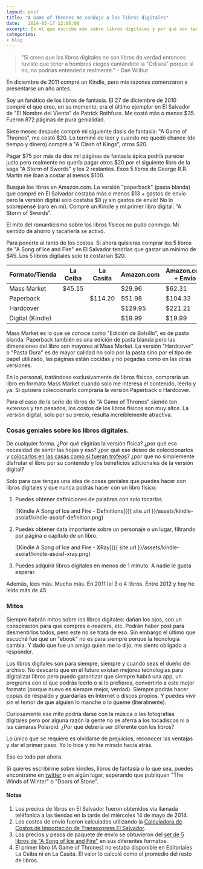 ```yaml
---
layout: post
title: "A Game of Thrones me condujo a los libros digitales"
date:   2014-05-17 12:00:00
excerpt: En el que escribo más sobre libros digitales y por qué son tan geniales y menos sobre "A Game of Thrones".
categories:
- blog
---
```


> "Si crees que los libros digitales no son libros de verdad entonces tuviste que tener a hombres ciegos cantándote la "Odisea" porque si no, no podrías entenderla realmente." - Dan Wilbur


En diciembre de 2011 compré un Kindle, pero mis razones comenzaron a presentarse un año antes.

Soy un fanático de los libros de fantasía. El 27 de diciembre de 2010 compré el que creo, en su momento, era el último ejemplar en El Salvador de "El Nombre del Viento" de Patrick Rothfuss. Me costó más o menos $35. Fueron 872 páginas de pura genialidad. 

Siete meses después compré mi siguiente dosis de fantasía: "A Game of Thrones", me costó $20. Lo terminé de leer y cuando me quedó chance (de tiempo y dinero) compré a "A Clash of Kings", otros $20. 

Pagar $75 por más de dos mil páginas de fantasía épica podría parecer justo pero realmente no quería pagar otros $20 por el siguiente libro de la saga "A Storm of Swords" y los 2 restantes. Esos 5 libros de George R.R. Martin me iban a costar al menos $100.

Busqué los libros en Amazon.com. La versión "paperback" (pasta blanda) que compré en El Salvador costaba más o menos $13 + gastos de envío pero la versión digital solo costaba $8 ¡y sin gastos de envío! No lo sobrepensé (raro en mí). Compré un Kindle y mi primer libro digital: "A Storm of Swords".

El mito del romanticismo sobre los libros físicos no pudo conmigo. Mi sentido de ahorro y tacañería se activó.

Para ponerte al tanto de los costos. Si ahora quisieras comprar los 5 libros de "A Song of Ice and Fire" en El Salvador tendrías que gastar un mínimo de $45. Los 5 libros digitales solo te costarían $20.

<table>
	<thead>
	<tr>
		<th>Formato/Tienda</th>
		<th>La Ceiba</th>
		<th>La Casita</th>
		<th>Amazon.com</th>
		<th>Amazon.com + Envío</th>
	</tr>
	</thead>
	<tbody>
	<tr>
		<td>Mass Market</td>
		<td>$45.15</td>
		<td></td>
		<td>$29.96</td>
		<td>$62.31</td>
	</tr>
	<tr>
		<td>Paperback</td>
		<td></td>
		<td>$114.20</td>
		<td>$51.98</td>
		<td>$104.33</td>
	</tr>
	<tr>
		<td>Hardcover</td>
		<td></td>
		<td></td>
		<td>$129.95</td>
		<td>$221.21</td>
	</tr>
	<tr>
		<td>Digital (Kindle)</td>
		<td></td>
		<td></td>
		<td>$19.99</td>
		<td>$19.99</td>
	</tr>
	</tbody>
</table>


Mass Market es lo que se conoce como "Edición de Bolsillo", es de pasta blanda. Paperback también es una edición de pasta blanda pero las dimensiones del libro son mayores al Mass Market. La versión "Hardcover" o "Pasta Dura" es de mayor calidad no solo por la pasta sino por el tipo de papel utilizado, las páginas están cocidas y no pegadas como en las otras versiones.

En lo personal, tratándose exclusivamente de libros físicos, compraría un libro en formato Mass Market cuando solo me interesa el contenido, leerlo y ya. Si quisiera coleccionarlo compraría la versión Paperback o Hardcover.

Para el caso de la serie de libros de "A Game of Thrones" siendo tan extensos y tan pesados, los costos de los libros físicos son muy altos. La versión digital, solo por su precio, resulta increíblemente atractiva.

### Cosas geniales sobre los libros digitales.

De cualquier forma. ¿Por qué eligirías la versión física? ¿por qué esa necesidad de sentir las hojas y eso? ¿por qué ese deseo de coleccionarlos y [colocarlos en las casas como si fueran trofeos][lnk-to-seinfeld-books]? ¿por que no simplemente disfrutar el libro por su contenido y los beneficios adicionales de la versión digital?

Solo para que tengas una idea de cosas geniales que puedes hacer con libros digitales y que nunca podrás hacer con un libro físico:

1.	Puedes obtener definiciones de palabras con solo tocarlas.

	![Kindle A Song of Ice and Fire - Definitions]({{ site.url }}/assets/kindle-asoiaf/kindle-asoiaf-definition.png)

2.	Puedes obtener data importante sobre un personaje o un lugar, filtrando por página o capítulo de un libro.

	![Kindle A Song of Ice and Fire - XRay]({{ site.url }}/assets/kindle-asoiaf/kindle-asoiaf-xray.png)

3.	Puedes adquirir libros digitales en menos de 1 minuto. A nadie le gusta esperar. 

Además, lees más. Mucho más. En 2011 leí 3 o 4 libros. Entre 2012 y hoy he leído más de 45.

### Mitos

Siempre habrán mitos sobre los libros digitales: dañan los ojos, son un conspiración para que compres e-readers, etc. Podrán haber post para desmentirlos todos, pero este no se trata de eso. Sin embargo el último que escuché fue que un "ebook" no es para siempre porque la tecnología cambia. Y dado que fue un amigo quien me lo dijo, me siento obligado a responder.

Los libros digitales son para siempre, siempre y cuando seas el dueño del archivo. No descarto que en el futuro existan mejores tecnologías para digitalizar libros pero puedo garantizar que siempre habrá una app, un programa con el que podrás leerlo o si lo prefieres, convertirlo a este mejor formato (porque nuevo es siempre mejor, verdad). Siempre podrás hacer copias de respaldo y guardarlas en Internet o discos propios. Y puedes vivir sin el temor de que alguien lo manche o lo queme (literalmente).

Curiosamente ese mito podría darse con la música o las fotografías digitales pero por alguna razón la gente no se aferra a los tocadiscos ni a las cámaras Polaroid. ¿Por qué debería ser diferente con los libros?

Lo único que se requiere es olvidarse de prejuicios, reconocer las ventajas y dar el primer paso. Yo lo hice y no he mirado hacia atrás.

Eso es todo por ahora.

Si quieres escribirme sobre kindles, libros de fantasía o lo que sea, puedes encontrame en [twitter][lnk-to-twitter] o en algún lugar, esperando que publiquen "The Winds of Winter" o "Doors of Stone".

#### Notas

1. Los precios de libros en El Salvador fueron obtenidos vía llamada teléfonica a las tiendas en la tarde del miércoles 14 de mayo de 2014.
1. Los costos de envío fueron calculados utilizando la [Calculadora de Costos de Importación de Transexpress El Salvador][lnk-to-calculadora].
1. Los precios y pesos de paquete de envío se obtuvieron del [set de 5 libros de "A Song of Ice and Fire"][lnk-to-set-got] en sus diferentes formatos.
1. El primer libro (A Game of Thrones) no estaba disponible en Editoriales La Ceiba ni en La Casita. El valor lo calculé como el promedio del resto de libros.


[lnk-to-seinfeld-books]:https://www.youtube.com/watch?v=-A2N03lzbKs
[lnk-to-calculadora]:http://www.transexpress.com.sv/Calculadora/
[lnk-to-set-got]:http://amzn.to/S24iak
[lnk-to-twitter]: http://www.twitter.com/jdzaratem